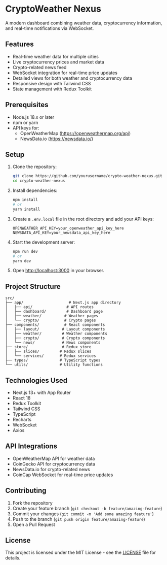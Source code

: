 # CryptoWeather Nexus

A modern dashboard combining weather data, cryptocurrency information, and real-time notifications via WebSocket.

## Features

- Real-time weather data for multiple cities
- Live cryptocurrency prices and market data
- Crypto-related news feed
- WebSocket integration for real-time price updates
- Detailed views for both weather and cryptocurrency data
- Responsive design with Tailwind CSS
- State management with Redux Toolkit

## Prerequisites

- Node.js 18.x or later
- npm or yarn
- API keys for:
  - OpenWeatherMap (https://openweathermap.org/api)
  - NewsData.io (https://newsdata.io/)

## Setup

1. Clone the repository:

   ```bash
   git clone https://github.com/yourusername/crypto-weather-nexus.git
   cd crypto-weather-nexus
   ```

2. Install dependencies:

   ```bash
   npm install
   # or
   yarn install
   ```

3. Create a `.env.local` file in the root directory and add your API keys:

   ```
   OPENWEATHER_API_KEY=your_openweather_api_key_here
   NEWSDATA_API_KEY=your_newsdata_api_key_here
   ```

4. Start the development server:

   ```bash
   npm run dev
   # or
   yarn dev
   ```

5. Open [http://localhost:3000](http://localhost:3000) in your browser.

## Project Structure

```
src/
├── app/                    # Next.js app directory
│   ├── api/               # API routes
│   ├── dashboard/         # Dashboard page
│   ├── weather/          # Weather pages
│   └── crypto/           # Crypto pages
├── components/           # React components
│   ├── layout/          # Layout components
│   ├── weather/         # Weather components
│   ├── crypto/          # Crypto components
│   └── news/            # News components
├── store/               # Redux store
│   ├── slices/         # Redux slices
│   └── services/       # Redux services
├── types/              # TypeScript types
└── utils/              # Utility functions
```

## Technologies Used

- Next.js 13+ with App Router
- React 18
- Redux Toolkit
- Tailwind CSS
- TypeScript
- Recharts
- WebSocket
- Axios

## API Integrations

- OpenWeatherMap API for weather data
- CoinGecko API for cryptocurrency data
- NewsData.io for crypto-related news
- CoinCap WebSocket for real-time price updates

## Contributing

1. Fork the repository
2. Create your feature branch (`git checkout -b feature/amazing-feature`)
3. Commit your changes (`git commit -m 'Add some amazing feature'`)
4. Push to the branch (`git push origin feature/amazing-feature`)
5. Open a Pull Request

## License

This project is licensed under the MIT License - see the [LICENSE](LICENSE) file for details.
